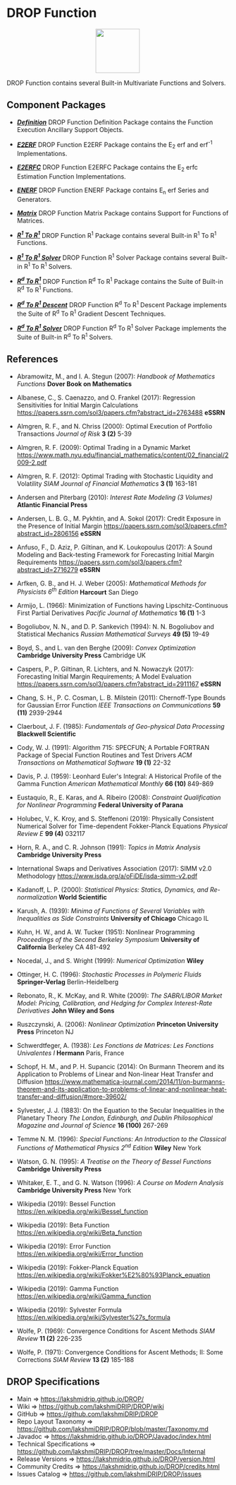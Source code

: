 # DROP Function

<p align="center"><img src="https://github.com/lakshmiDRIP/DROP/blob/master/DRIP_Logo.gif?raw=true" width="100"></p>

DROP Function contains several Built-in Multivariate Functions and Solvers.


## Component Packages

 * [***Definition***](https://github.com/lakshmiDRIP/DROP/tree/master/src/main/java/org/drip/function/definition)
DROP Function Definition Package contains the Function Execution Ancillary Support Objects.

 * [***E2ERF***](https://github.com/lakshmiDRIP/DROP/tree/master/src/main/java/org/drip/function/e2erf)
DROP Function E2ERF Package contains the E<sub>2</sub> erf and erf<sup>-1</sup> Implementations.

 * [***E2ERFC***](https://github.com/lakshmiDRIP/DROP/tree/master/src/main/java/org/drip/function/e2erfc)
DROP Function E2ERFC Package contains the E<sub>2</sub> erfc Estimation Function Implementations.

 * [***ENERF***](https://github.com/lakshmiDRIP/DROP/tree/master/src/main/java/org/drip/function/enerf)
DROP Function ENERF Package contains E<sub>n</sub> erf Series and Generators.

 * [***Matrix***](https://github.com/lakshmiDRIP/DROP/tree/master/src/main/java/org/drip/function/matrix)
DROP Function Matrix Package contains Support for Functions of Matrices.

 * [***R<sup>1</sup> To R<sup>1</sup>***](https://github.com/lakshmiDRIP/DROP/tree/master/src/main/java/org/drip/function/r1tor1)
DROP Function R<sup>1</sup> Package contains several Built-in R<sup>1</sup> To R<sup>1</sup> Functions.

 * [***R<sup>1</sup> To R<sup>1</sup> Solver***](https://github.com/lakshmiDRIP/DROP/tree/master/src/main/java/org/drip/function/r1tor1solver)
DROP Function R<sup>1</sup> Solver Package contains several Built-in R<sup>1</sup> To R<sup>1</sup> Solvers.

 * [***R<sup>d</sup> To R<sup>1</sup>***](https://github.com/lakshmiDRIP/DROP/tree/master/src/main/java/org/drip/function/rdtor1)
DROP Function R<sup>d</sup> To R<sup>1</sup> Package contains the Suite of Built-in R<sup>d</sup> To R<sup>1</sup> Functions.

 * [***R<sup>d</sup> To R<sup>1</sup> Descent***](https://github.com/lakshmiDRIP/DROP/tree/master/src/main/java/org/drip/function/rdtor1descent)
DROP Function R<sup>d</sup> To R<sup>1</sup> Descent Package implements the Suite of R<sup>d</sup> To R<sup>1</sup> Gradient Descent Techniques.

 * [***R<sup>d</sup> To R<sup>1</sup> Solver***](https://github.com/lakshmiDRIP/DROP/tree/master/src/main/java/org/drip/function/rdtor1solver)
DROP Function R<sup>d</sup> To R<sup>1</sup> Solver Package implements the Suite of Built-in R<sup>d</sup> To R<sup>1</sup> Solvers.


## References

 * Abramowitz, M., and I. A. Stegun (2007): <i>Handbook of Mathematics Functions</i> <b>Dover Book on Mathematics</b>

 * Albanese, C., S. Caenazzo, and O. Frankel (2017): Regression Sensitivities for Initial Margin Calculations
 https://papers.ssrn.com/sol3/papers.cfm?abstract_id=2763488 <b>eSSRN</b>

 * Almgren, R. F., and N. Chriss (2000): Optimal Execution of Portfolio Transactions <i>Journal of Risk</i> <b>3 (2)</b> 5-39

 * Almgren, R. F. (2009): Optimal Trading in a Dynamic Market https://www.math.nyu.edu/financial_mathematics/content/02_financial/2009-2.pdf

 * Almgren, R. F. (2012): Optimal Trading with Stochastic Liquidity and Volatility <i>SIAM Journal of Financial Mathematics</i> <b>3 (1)</b> 163-181

 * Andersen and Piterbarg (2010): <i>Interest Rate Modeling (3 Volumes)</i> <b>Atlantic Financial Press</b>

 * Andersen, L. B. G., M. Pykhtin, and A. Sokol (2017): Credit Exposure in the Presence of Initial Margin
 https://papers.ssrn.com/sol3/papers.cfm?abstract_id=2806156 <b>eSSRN</b>

 * Anfuso, F., D. Aziz, P. Giltinan, and K. Loukopoulus (2017): A Sound Modeling and Back-testing Framework
 for Forecasting Initial Margin Requirements https://papers.ssrn.com/sol3/papers.cfm?abstract_id=2716279
 <b>eSSRN</b>

 * Arfken, G. B., and H. J. Weber (2005): <i>Mathematical Methods for Physicists 6<sup>th</sup> Edition</i> <b>Harcourt</b> San Diego

 * Armijo, L. (1966): Minimization of Functions having Lipschitz-Continuous First Partial Derivatives <i>Pacific Journal of Mathematics</i> <b>16 (1)</b> 1-3

 * Bogoliubov, N. N., and D. P. Sankevich (1994): N. N. Bogoliubov and Statistical Mechanics <i>Russian Mathematical Surveys</i> <b>49 (5)</b> 19-49

 * Boyd, S., and L. van den Berghe (2009): <i>Convex Optimization</i> <b>Cambridge University Press</b> Cambridge UK

 * Caspers, P., P. Giltinan, R. Lichters, and N. Nowaczyk (2017): Forecasting Initial Margin Requirements; A
 Model Evaluation https://papers.ssrn.com/sol3/papers.cfm?abstract_id=2911167 <b>eSSRN</b>

 * Chang, S. H., P. C. Cosman, L. B. Milstein (2011): Chernoff-Type Bounds for Gaussian Error Function <i>IEEE Transactions on Communications</i> <b>59 (11)</b> 2939-2944

 * Claerbout, J. F. (1985): <i>Fundamentals of Geo-physical Data Processing</i> <b>Blackwell Scientific</b>

 * Cody, W. J. (1991): Algorithm 715: SPECFUN; A Portable FORTRAN Package of Special Function Routines and Test Drivers <i>ACM Transactions on Mathematical Software</i> <b>19 (1)</b> 22-32

 * Davis, P. J. (1959): Leonhard Euler's Integral: A Historical Profile of the Gamma Function <i>American Mathematical Monthly</i> <b>66 (10)</b> 849-869

 * Eustaquio, R., E. Karas, and A. Ribeiro (2008): <i>Constraint Qualification for Nonlinear Programming</i> <b>Federal University of Parana</b>

 * Holubec, V., K. Kroy, and S. Steffenoni (2019): Physically Consistent Numerical Solver for Time-dependent Fokker-Planck Equations <i>Physical Review E</i> <b>99 (4)</b> 032117

 * Horn, R. A., and C. R. Johnson (1991): <i>Topics in Matrix Analysis</i> <b>Cambridge University Press</b>

 * International Swaps and Derivatives Association (2017): SIMM v2.0 Methodology
 https://www.isda.org/a/oFiDE/isda-simm-v2.pdf

 * Kadanoff, L. P. (2000): <i>Statistical Physics: Statics, Dynamics, and Re-normalization</i> <b>World Scientific</b>

 * Karush, A. (1939): <i>Minima of Functions of Several Variables with Inequalities as Side Constraints</i> <b>University of Chicago</b> Chicago IL

 * Kuhn, H. W., and A. W. Tucker (1951): Nonlinear Programming <i>Proceedings of the Second Berkeley Symposium</i> <b>University of California</b> Berkeley CA 481-492

 * Nocedal, J., and S. Wright (1999): <i>Numerical Optimization</i> <b>Wiley</b>

 * Ottinger, H. C. (1996): <i>Stochastic Processes in Polymeric Fluids</i> <b>Springer-Verlag</b> Berlin-Heidelberg

 * Rebonato, R., K. McKay, and R. White (2009): <i>The SABR/LIBOR Market Model: Pricing, Calibration, and
 Hedging for Complex Interest-Rate Derivatives</i> <b>John Wiley and Sons</b>

 * Ruszczynski, A. (2006): <i>Nonlinear Optimization</i> <b>Princeton University Press</b> Princeton NJ

 * Schwerdtfeger, A. (1938): <i>Les Fonctions de Matrices: Les Fonctions Univalentes I</i> <b>Hermann</b> Paris, France

 * Schopf, H. M., and P. H. Supancic (2014): On Burmann Theorem and its Application to Problems of Linear and Non-linear Heat Transfer and Diffusion https://www.mathematica-journal.com/2014/11/on-burmanns-theorem-and-its-application-to-problems-of-linear-and-nonlinear-heat-transfer-and-diffusion/#more-39602/

 * Sylvester, J. J. (1883): On the Equation to the Secular Inequalities in the Planetary Theory <i>The London, Edinburgh, and Dublin Philosophical Magazine and Journal of Science</i> <b>16 (100)</b> 267-269

 * Temme N. M. (1996): <i>Special Functions: An Introduction to the Classical Functions of Mathematical Physics 2<sup>nd</sup> Edition</i> <b>Wiley</b> New York

 * Watson, G. N. (1995): <i>A Treatise on the Theory of Bessel Functions</i> <b>Cambridge University Press</b>

 * Whitaker, E. T., and G. N. Watson (1996): <i>A Course on Modern Analysis</i> <b>Cambridge University Press</b> New York

 * Wikipedia (2019): Bessel Function https://en.wikipedia.org/wiki/Bessel_function

 * Wikipedia (2019): Beta Function https://en.wikipedia.org/wiki/Beta_function

 * Wikipedia (2019): Error Function https://en.wikipedia.org/wiki/Error_function

 * Wikipedia (2019): Fokker-Planck Equation https://en.wikipedia.org/wiki/Fokker%E2%80%93Planck_equation

 * Wikipedia (2019): Gamma Function https://en.wikipedia.org/wiki/Gamma_function

 * Wikipedia (2019): Sylvester Formula https://en.wikipedia.org/wiki/Sylvester%27s_formula

 * Wolfe, P. (1969): Convergence Conditions for Ascent Methods <i>SIAM Review</i> <b>11 (2)</b> 226-235

 * Wolfe, P. (1971): Convergence Conditions for Ascent Methods; II: Some Corrections <i>SIAM Review</i> <b>13 (2)</b> 185-188


## DROP Specifications

 * Main                     => https://lakshmidrip.github.io/DROP/
 * Wiki                     => https://github.com/lakshmiDRIP/DROP/wiki
 * GitHub                   => https://github.com/lakshmiDRIP/DROP
 * Repo Layout Taxonomy     => https://github.com/lakshmiDRIP/DROP/blob/master/Taxonomy.md
 * Javadoc                  => https://lakshmidrip.github.io/DROP/Javadoc/index.html
 * Technical Specifications => https://github.com/lakshmiDRIP/DROP/tree/master/Docs/Internal
 * Release Versions         => https://lakshmidrip.github.io/DROP/version.html
 * Community Credits        => https://lakshmidrip.github.io/DROP/credits.html
 * Issues Catalog           => https://github.com/lakshmiDRIP/DROP/issues
